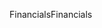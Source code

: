 <span data-ttu-id="88fe0-101">Financials</span><span class="sxs-lookup"><span data-stu-id="88fe0-101">Financials</span></span>